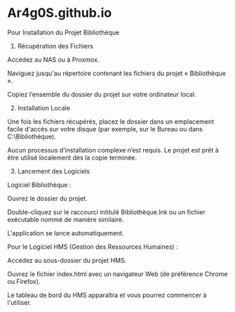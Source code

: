 # Ar4g0S.github.io
Pour Installation du Projet Bibliothèque

1. Récupération des Fichiers

Accédez au NAS ou à Proxmox.

Naviguez jusqu'au répertoire contenant les fichiers du projet « Bibliothèque ».

Copiez l’ensemble du dossier du projet sur votre ordinateur local.

2. Installation Locale

Une fois les fichiers récupérés, placez le dossier dans un emplacement facile d'accès sur votre disque (par exemple, sur le Bureau ou dans C:\Bibliothèque).

Aucun processus d’installation complexe n’est requis. Le projet est prêt à être utilisé localement dès la copie terminée.

3. Lancement des Logiciels

Logiciel Bibliothèque :

Ouvrez le dossier du projet.

Double-cliquez sur le raccourci intitulé Bibliothèque.lnk ou un fichier exécutable nommé de manière similaire.

L'application se lance automatiquement.

Pour le Logiciel HMS (Gestion des Ressources Humaines) :

Accédez au sous-dossier du projet HMS.

Ouvrez le fichier index.html avec un navigateur Web (de préférence Chrome ou Firefox).

Le tableau de bord du HMS apparaîtra et vous pourrez commencer à l'utiliser.
